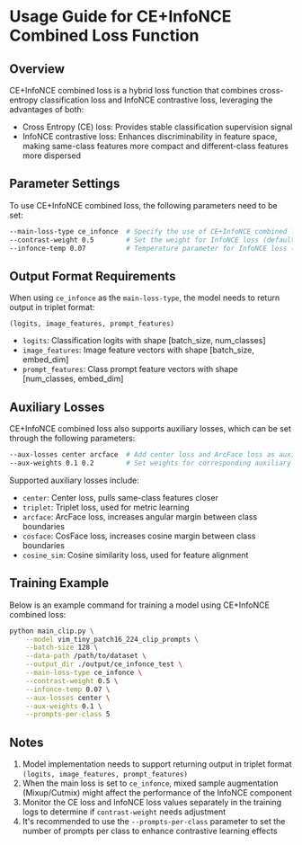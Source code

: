 # Usage Guide for CE+InfoNCE Combined Loss Function

## Overview

CE+InfoNCE combined loss is a hybrid loss function that combines cross-entropy classification loss and InfoNCE contrastive loss, leveraging the advantages of both:
- Cross Entropy (CE) loss: Provides stable classification supervision signal
- InfoNCE contrastive loss: Enhances discriminability in feature space, making same-class features more compact and different-class features more dispersed

## Parameter Settings

To use CE+InfoNCE combined loss, the following parameters need to be set:

```bash
--main-loss-type ce_infonce  # Specify the use of CE+InfoNCE combined loss
--contrast-weight 0.5        # Set the weight for InfoNCE loss (default 0.5, meaning InfoNCE loss weight is half of CE loss)
--infonce-temp 0.07          # Temperature parameter for InfoNCE loss (optional, default 0.07)
```

## Output Format Requirements

When using `ce_infonce` as the `main-loss-type`, the model needs to return output in triplet format:
```
(logits, image_features, prompt_features)
```

- `logits`: Classification logits with shape [batch_size, num_classes]
- `image_features`: Image feature vectors with shape [batch_size, embed_dim]
- `prompt_features`: Class prompt feature vectors with shape [num_classes, embed_dim]

## Auxiliary Losses

CE+InfoNCE combined loss also supports auxiliary losses, which can be set through the following parameters:

```bash
--aux-losses center arcface  # Add center loss and ArcFace loss as auxiliary losses
--aux-weights 0.1 0.2        # Set weights for corresponding auxiliary losses
```

Supported auxiliary losses include:
- `center`: Center loss, pulls same-class features closer
- `triplet`: Triplet loss, used for metric learning
- `arcface`: ArcFace loss, increases angular margin between class boundaries
- `cosface`: CosFace loss, increases cosine margin between class boundaries
- `cosine_sim`: Cosine similarity loss, used for feature alignment

## Training Example

Below is an example command for training a model using CE+InfoNCE combined loss:

```bash
python main_clip.py \
    --model vim_tiny_patch16_224_clip_prompts \
    --batch-size 128 \
    --data-path /path/to/dataset \
    --output_dir ./output/ce_infonce_test \
    --main-loss-type ce_infonce \
    --contrast-weight 0.5 \
    --infonce-temp 0.07 \
    --aux-losses center \
    --aux-weights 0.1 \
    --prompts-per-class 5
```

## Notes

1. Model implementation needs to support returning output in triplet format `(logits, image_features, prompt_features)`
2. When the main loss is set to `ce_infonce`, mixed sample augmentation (Mixup/Cutmix) might affect the performance of the InfoNCE component
3. Monitor the CE loss and InfoNCE loss values separately in the training logs to determine if `contrast-weight` needs adjustment
4. It's recommended to use the `--prompts-per-class` parameter to set the number of prompts per class to enhance contrastive learning effects